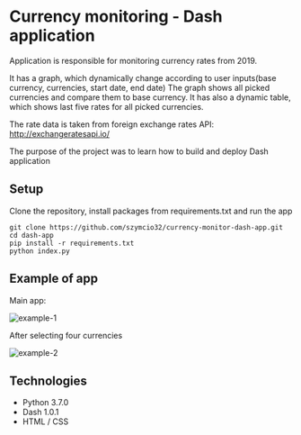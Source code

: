 # Currency monitoring - Dash application
Application is responsible for monitoring currency rates from 2019.

It has a graph, which dynamically change according to user inputs(base currency, currencies, start date, end date)
The graph shows all picked currencies and compare them to base currency.
It has also a dynamic table, which shows last five rates for all picked currencies.

The rate data is taken  from foreign exchange rates API:
http://exchangeratesapi.io/

The purpose of the project was to learn how to build and deploy Dash application

## Setup
Clone the repository, install packages from requirements.txt and run the app
```buildoutcfg
git clone https://github.com/szymcio32/currency-monitor-dash-app.git
cd dash-app
pip install -r requirements.txt
python index.py
```

## Example of app

Main app:

![example-1](https://user-images.githubusercontent.com/32844693/63227756-28a63500-c1ea-11e9-8e9d-1885da2c17dd.PNG)

After selecting four currencies

![example-2](https://user-images.githubusercontent.com/32844693/63227761-36f45100-c1ea-11e9-8236-268f2b358166.PNG)

## Technologies

- Python 3.7.0
- Dash 1.0.1
- HTML / CSS